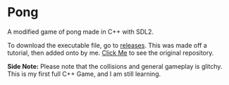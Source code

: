 # Pong
A modified game of pong made in C++ with SDL2.

To download the executable file, go to [releases](https://github.com/vkeshav300/pong-game/releases).
This was made off a tutorial, then added onto by me. [Click Me](https://github.com/jarreed0/retroremake) to see the original repository.

**Side Note:**
Please note that the collisions and general gameplay is glitchy. This is my first full C++ Game, and I am still learning.
